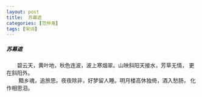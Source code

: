 ```yaml
---
layout: post
title:  苏幕遮
categories: [范仲淹]
tags: [宋词]
---
```


##### 苏幕遮


　　碧云天，黄叶地，秋色连波，波上寒烟翠。山映斜阳天接水，芳草无情，
更在斜阳外。　　　　　　　　　　　　　　　　　　　　　　　　　　　　
　 
<br>　　 黯乡魂，追旅思。夜夜除非，好梦留人睡。明月楼高休独倚，酒入愁肠，
化作相思泪。　　　　　　　　　　　　　　　　　　　　　　　　　　　　 
 
　　　　　　　 































